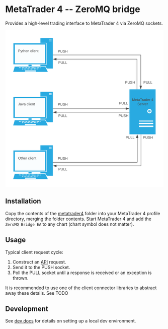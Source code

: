 # MetaTrader 4 -- ZeroMQ bridge
Provides a high-level trading interface to MetaTrader 4 via ZeroMQ sockets.

![Diagram 1](diagram_1.png)

## Installation
Copy the contents of the [metatrader4](metatrader4) folder into your MetaTrader 4 profile directory, merging the 
folder contents.
Start MetaTrader 4 and add the `ZeroMQ Bridge EA` to any chart (chart symbol does not matter).

## Usage

Typical client request cycle:

  1. Construct an [API](docs/api.md) request.
  1. Send it to the PUSH socket.
  1. Poll the PULL socket until a response is received or an exception is thrown.

It is recommended to use one of the client connector libraries to abstract away these details.
See TODO

## Development
See [dev docs](docs/dev.md) for details on setting up a local dev environment.
